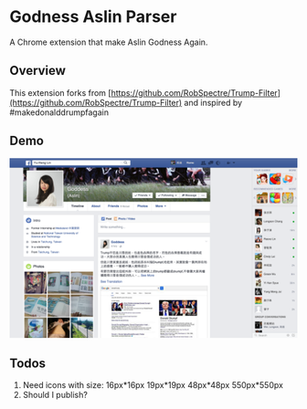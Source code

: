 Godness Aslin Parser
================================
A Chrome extension that make Aslin Godness Again.


Overview
--------------------------
This extension forks from [https://github.com/RobSpectre/Trump-Filter](https://github.com/RobSpectre/Trump-Filter) and inspired by #makedonalddrumpfagain

Demo
--------------------------
![alt demo-image](https://raw.githubusercontent.com/fzhantw/goddess-aslin/master/images/demo.png)


Todos
--------------------------
1. Need icons with size: 16px\*16px 19px\*19px 48px\*48px 550px\*550px
2. Should I publish?
